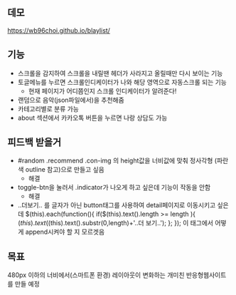 ## 데모
https://wb96choi.github.io/blaylist/

## 기능
- 스크롤을 감지하여 스크롤을 내릴땐 헤더가 사라지고 올릴때만 다시 보이는 기능
- 토글메뉴를 누르면 스크롤인디케이터가 나와 해당 영역으로 자동스크롤 되는 기능
    - 현재 페이지가 어디쯤인지 스크롤 인디케이터가 알려준다! 
- 랜덤으로 음악(json파일에서)을 추천해줌
- 카테고리별로 분류 가능
- about 섹션에서 카카오톡 버튼을 누르면 나랑 상담도 가능

## 피드백 받을거

- #random .recommend .con-img 의 height값을 너비값에 맞춰 정사각형 (파란색 outline 참고)으로 만들고 싶음 
    - 해결
- toggle-btn을 눌러서 .indicator가 나오게 하고 싶은데 기능이 작동을 안함
    - 해결
- ..더보기.. 를 글자가 아닌 button태그를 사용하여 detail페이지로 이동시키고 싶은데 
$(this).each(function(){
            if($(this).text().length >= length ){
                $(this).text($(this).text().substr(0,length)+'..더 보기..');
            };
        });
이 태그에서 어떻게 append시켜야 할 지 모르겟음


## 목표

480px 이하의 너비에서(스마트폰 환경) 레이아웃이 변화하는 개미친 반응형웹사이트를 만들 예정